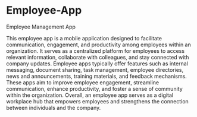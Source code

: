# Employee-App
Employee Management App

This employee app is a mobile application designed to facilitate communication, engagement, and productivity among employees within an organization. It serves as a centralized platform for employees to access relevant information, collaborate with colleagues, and stay connected with company updates. Employee apps typically offer features such as internal messaging, document sharing, task management, employee directories, news and announcements, training materials, and feedback mechanisms. These apps aim to improve employee engagement, streamline communication, enhance productivity, and foster a sense of community within the organization. Overall, an employee app serves as a digital workplace hub that empowers employees and strengthens the connection between individuals and the company.
